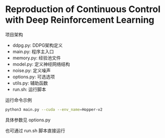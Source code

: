# Reproduction of Continuous Control with Deep Reinforcement Learning

项目架构

- ddpg.py: DDPG架构定义
- main.py: 程序主入口
- memory.py: 经验池文件
- model.py: 定义神经网络结构
- noise.py: 定义噪声
- options.py: 可选选项
- utils.py: 辅助函数
- run.sh: 运行脚本

运行命令示例

```bash
python3 main.py --cuda --env_name=Hopper-v2
```

具体参数见 options.py

也可通过 run.sh 脚本直接运行